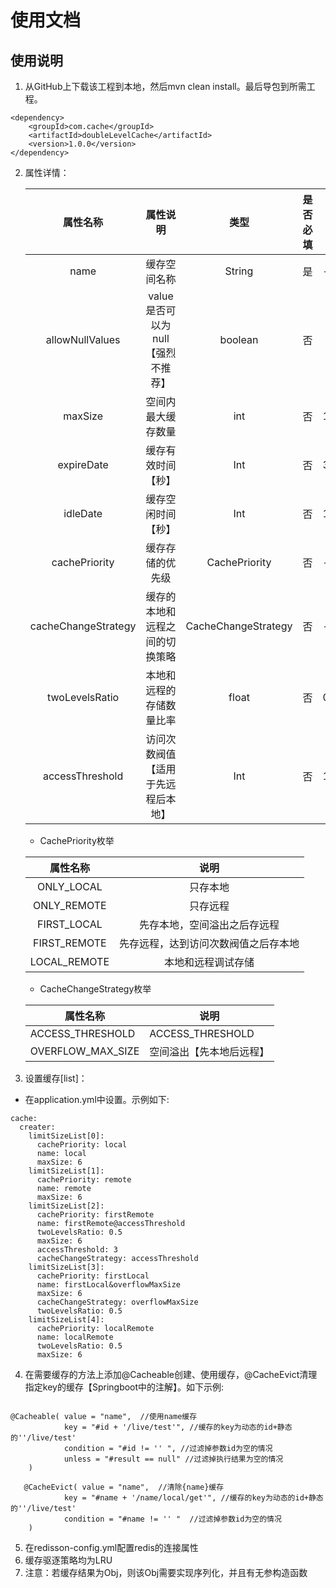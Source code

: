 # 使用文档

## 使用说明
1. 从GitHub上下载该工程到本地，然后mvn clean install。最后导包到所需工程。
```
<dependency>
    <groupId>com.cache</groupId>
    <artifactId>doubleLevelCache</artifactId>
    <version>1.0.0</version>
</dependency>
```


2. 属性详情：

   |      属性名称       |              属性说明              |        类型         | 是否必填 | 默认  |
   | :-----------------: | :--------------------------------: | :-----------------: | :------: | ----- |
   |        name         |            缓存空间名称            |       String        |    是    | -     |
   |   allowNullValues   | value是否可以为null【强烈不推荐】  |       boolean       |    否    |       |
   |       maxSize       |         空间内最大缓存数量         |         int         |    否    | 1000  |
   |     expireDate      |         缓存有效时间【秒】         |         Int         |    否    | 3600  |
   |      idleDate       |         缓存空闲时间【秒】         |         Int         |    否    | 1800  |
   |    cachePriority    |          缓存存储的优先级          |    CachePriority    |    否    | -     |
   | cacheChangeStrategy |   缓存的本地和远程之间的切换策略   | CacheChangeStrategy |    否    | -     |
   |   twoLevelsRatio    |      本地和远程的存储数量比率      |        float        |    否    | 0.5f  |
   |   accessThreshold   | 访问次数阀值【适用于先远程后本地】 |         Int         |    否    | 10000 |

   * CachePriority枚举

   |   属性名称   |                 说明                 |
   | :----------: | :----------------------------------: |
   |  ONLY_LOCAL  |               只存本地               |
   | ONLY_REMOTE  |               只存远程               |
   | FIRST_LOCAL  |     先存本地，空间溢出之后存远程     |
   | FIRST_REMOTE | 先存远程，达到访问次数阀值之后存本地 |
   | LOCAL_REMOTE |          本地和远程调试存储          |

   * CacheChangeStrategy枚举

   | 属性名称          | 说明                     |
   | ----------------- | ------------------------ |
   | ACCESS_THRESHOLD  | ACCESS_THRESHOLD         |
   | OVERFLOW_MAX_SIZE | 空间溢出【先本地后远程】 |

   

3. 设置缓存[list]：
* 在application.yml中设置。示例如下:

```
cache:
  creater:
    limitSizeList[0]:
      cachePriority: local
      name: local
      maxSize: 6
    limitSizeList[1]:
      cachePriority: remote
      name: remote
      maxSize: 6
    limitSizeList[2]:
      cachePriority: firstRemote
      name: firstRemote@accessThreshold
      twoLevelsRatio: 0.5
      maxSize: 6
      accessThreshold: 3
      cacheChangeStrategy: accessThreshold
    limitSizeList[3]:
      cachePriority: firstLocal
      name: firstLocal&overflowMaxSize
      maxSize: 6
      cacheChangeStrategy: overflowMaxSize
      twoLevelsRatio: 0.5
    limitSizeList[4]:
      cachePriority: localRemote
      name: localRemote
      twoLevelsRatio: 0.5
      maxSize: 6
```

4. 在需要缓存的方法上添加@Cacheable创建、使用缓存，@CacheEvict清理指定key的缓存【Springboot中的注解】。如下示例:

```

@Cacheable( value = "name",  //使用name缓存
            key = "#id + '/live/test'", //缓存的key为动态的id+静态的''/live/test'
            condition = "#id != '' ", //过滤掉参数id为空的情况
            unless = "#result == null" //过滤掉执行结果为空的情况
    )
```
```
   @CacheEvict( value = "name",  //清除{name}缓存
            key = "#name + '/name/local/get'", //缓存的key为动态的id+静态的''/live/test'
            condition = "#name != '' "  //过滤掉参数id为空的情况
    )
```
5. 在redisson-config.yml配置redis的连接属性
6. 缓存驱逐策略均为LRU
7. 注意：若缓存结果为Obj，则该Obj需要实现序列化，并且有无参构造函数
